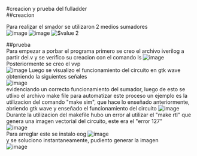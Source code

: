 #creacion y prueba del fulladder  
##creacion  

Para realizar el smador se utilizaron 2 medios sumadores  
![image](https://github.com/NicolasA23/Lab0/assets/68253371/89640f9c-c4cf-499b-9d67-bd6471629a4c)
![image](https://github.com/NicolasA23/Lab0/assets/68253371/89640f9c-c4cf-499b-9d67-bd6471629a4c)
![$value 2](https://github.com/NicolasA23/Lab0/assets/68253371/fde437f3-3d4b-4266-a70e-3128191c2693)

##prueba  
Para empezar a porbar el programa primero se creo el archivo iverilog a partir del.v y se verifico su creacion con el comando ls
![image](https://github.com/NicolasA23/Lab0/assets/68253371/98055428-c96b-4ef3-a54d-8eb1a05554d1)  
Posteriormente se creo el vvp  
![image](https://github.com/NicolasA23/Lab0/assets/68253371/cf4bf284-41df-4e3c-a162-8661bf315389)
Luego se visualizo el funcionamiento del circuito en gtk wave obteniendo la siguientes señales  
![image](https://github.com/NicolasA23/Lab0/assets/68253371/446c5392-b55e-4327-aa78-6b8a4b143401)  
evidenciando un correcto funcionamiento del sumador, luego de esto se utlixo el archivo make file para automatizar este proceso 
un ejemplo es la utilizacion del comando "make sim", que hace lo enseñado anteriormente, abriendo gtk wave y enseñado el funcionamiento del circuito
![image](https://github.com/NicolasA23/Lab0/assets/68253371/6ada1359-c037-4f8a-aaa3-36b244182695)  
Durante la utilizacion del makefile hubo un error al utilizar el "make rtl" que genera una imagen vectorial del circuito, este era el "error 127"  
![image](https://github.com/NicolasA23/Lab0/assets/68253371/55ebe201-f326-44b0-8f01-460a6bc990cd)  
Para arreglar este se instalo eog
![image](https://github.com/NicolasA23/Lab0/assets/68253371/91fdf7db-2bb5-483f-8603-e472f7ee9bdb)  
y se soluciono instantaneamente, pudiento generar la imagen  
![image](https://github.com/NicolasA23/Lab0/assets/68253371/9b482b80-a46c-47ed-afec-2eadf87a24f6)

